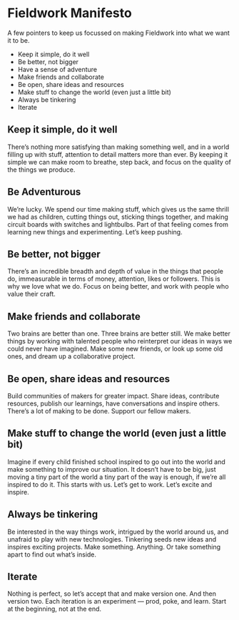 # Fieldwork Manifesto

A few pointers to keep us focussed on making Fieldwork into what we want it to be.

- Keep it simple, do it well
- Be better, not bigger
- Have a sense of adventure
- Make friends and collaborate
- Be open, share ideas and resources
- Make stuff to change the world (even just a little bit)
- Always be tinkering
- Iterate


## Keep it simple, do it well
There’s nothing more satisfying than making something well, and in a world filling up with stuff, attention to detail matters more than ever. By keeping it simple we can make room to breathe, step back, and focus on the quality of the things we produce.

## Be Adventurous
We’re lucky. We spend our time making stuff, which gives us the same thrill we had as children, cutting things out, sticking things together, and making circuit boards with switches and lightbulbs. Part of that feeling comes from learning new things and experimenting. Let’s keep pushing.

## Be better, not bigger
There’s an incredible breadth and depth of value in the things that people do, immeasurable in terms of money, attention, likes or followers. This is why we love what we do. Focus on being better, and work with people who value their craft.

## Make friends and collaborate
Two brains are better than one. Three brains are better still. We make better things by working with talented people who reinterpret our ideas in ways we could never have imagined. Make some new friends, or look up some old ones, and dream up a collaborative project.

## Be open, share ideas and resources
Build communities of makers for greater impact. Share ideas, contribute resources, publish our learnings, have conversations and inspire others. There’s a lot of making to be done. Support our fellow makers. 

## Make stuff to change the world (even just a little bit)
Imagine if every child finished school inspired to go out into the world and make something to improve our situation. It doesn’t have to be big, just moving a tiny part of the world a tiny part of the way is enough, if we’re all inspired to do it. This starts with us. Let’s get to work. Let’s excite and inspire.

## Always be tinkering
Be interested in the way things work, intrigued by the world around us, and unafraid to play with new technologies. Tinkering  seeds new ideas and inspires exciting projects. Make something. Anything. Or take something apart to find out what’s inside.

## Iterate
Nothing is perfect, so let’s accept that and make version one. And then version two. Each iteration is an experiment — prod, poke, and learn. Start at the beginning, not at the end.

